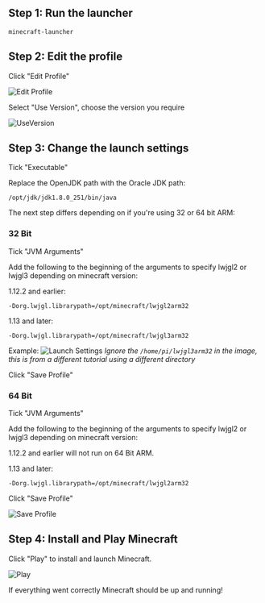 ## Step 1: Run the launcher

`minecraft-launcher`

## Step 2: Edit the profile

Click "Edit Profile"

![Edit Profile](https://i.imgur.com/6jHH6Nw.png)

Select "Use Version", choose the version you require

![UseVersion](https://i.imgur.com/8QYHpnQ.png)

## Step 3: Change the launch settings

Tick "Executable"

Replace the OpenJDK path with the Oracle JDK path:

`/opt/jdk/jdk1.8.0_251/bin/java`

The next step differs depending on if you're using 32 or 64 bit ARM:

### 32 Bit

Tick "JVM Arguments"

Add the following to the beginning of the arguments to specify lwjgl2 or lwjgl3 depending on minecraft version:

1.12.2 and earlier:

`-Dorg.lwjgl.librarypath=/opt/minecraft/lwjgl2arm32`

1.13 and later:

`-Dorg.lwjgl.librarypath=/opt/minecraft/lwjgl3arm32`

Example:
![Launch Settings](https://i.imgur.com/FTq8eYW.png)
*Ignore the `/home/pi/lwjgl3arm32` in the image, this is from a different tutorial using a different directory*

Click "Save Profile"

### 64 Bit

Tick "JVM Arguments"

Add the following to the beginning of the arguments to specify lwjgl2 or lwjgl3 depending on minecraft version:

1.12.2 and earlier will not run on 64 Bit ARM.

1.13 and later:

`-Dorg.lwjgl.librarypath=/opt/minecraft/lwjgl2arm32`

Click "Save Profile"

![Save Profile](https://i.imgur.com/2xYmYb5.png)

## Step 4: Install and Play Minecraft

Click "Play" to install and launch Minecraft.

![Play](https://i.imgur.com/8jIVqxW.png)

If everything went correctly Minecraft should be up and running!
